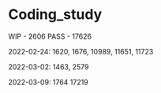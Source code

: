 # Coding_study

WIP - 2606
PASS - 17626

2022-02-24: 1620, 1676, 10989, 11651, 11723

2022-03-02: 1463, 2579

2022-03-09: 1764 17219